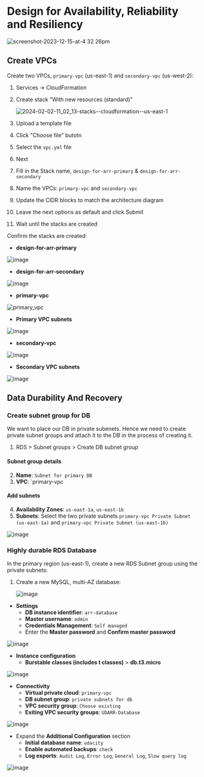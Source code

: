 # Design for Availability, Reliability and Resiliency

![screenshot-2023-12-15-at-4 32 26pm](https://github.com/user-attachments/assets/4258e84d-8e8a-485b-a13d-d857dc430af2)

## Create VPCs
Create two VPCs, `primary-vpc` (us-east-1) and `secondary-vpc` (us-west-2):
1. Services -> CloudFormation
2. Create stack "With new resources (standard)"
   
   ![2024-02-02-11_02_13-stacks-_-cloudformation-_-us-east-1](https://github.com/user-attachments/assets/2ad56ba7-8e12-47ee-b08d-8b90997f62da)

3. Upload a template file
4. Click "Choose file" butotn
5. Select the `vpc.yml` file
6. Next
7. Fill in the Stack name, `design-for-arr-primary` & `design-for-arr-secondary`
8. Name the VPCs: `primary-vpc` and `secondary-vpc`
9. Update the CIDR blocks to match the architecture diagram
10. Leave the next options as default and click Submit
11. Wait until the stacks are created

Confirm the stacks are created:

- **design-for-arr-primary**

![image](https://github.com/user-attachments/assets/8cf43fcf-5f0b-475e-853f-91eb98645d82)

- **design-for-arr-secondary**

![image](https://github.com/user-attachments/assets/438e8723-1da2-428e-80b5-8b65ed3d0beb)

- **primary-vpc**

![primary_vpc](https://github.com/user-attachments/assets/2f19f795-cf43-4487-9682-adc7c378a3f1)

- **Primary VPC subnets**

![image](https://github.com/user-attachments/assets/b7f9a750-62e6-4bfc-b103-0ea6571730d5)

- **secondary-vpc**

![image](https://github.com/user-attachments/assets/d6ae0fe0-a748-4ac1-8517-8838bff7938c)

- **Secondary VPC subnets**

![image](https://github.com/user-attachments/assets/542e95df-a4b5-4bbc-9775-9f351481811f)


## Data Durability And Recovery
### Create subnet group for DB
We want to place our DB in private subenets. Hence we need to create private subnet groups and attach it to the DB in the process of creating it.
1. RDS > Subnet groups > Create DB subnet group
#### Subnet group details
2. **Name**: `Subnet for primary DB`
3. **VPC**: `primary-vpc
#### Add subnets
4. **Availability Zones**: `us-east-1a`, `us-east-1b`
5. **Subnets**: Select the two private subnets `primary-vpc Private Subnet (us-east-1a)` and `primary-vpc Private Subnet (us-east-1b)`

![image](https://github.com/user-attachments/assets/16640088-8a09-4181-b7ff-a305f27416c2)

### Highly durable RDS Database
In the primary region (us-east-1), create a new RDS Subnet group using the private subnets:
1. Create a new MySQL, multi-AZ database:

   ![image](https://github.com/user-attachments/assets/4bdb63d3-29e4-43e2-b183-fe7806f201ba)

  -  **Settings**
      - **DB instance identifier**: `arr-database`
      - **Master username**: `admin`
      - **Credentials Management**: `Self managed`
      - Enter the **Master password** and **Confirm master password**

  ![image](https://github.com/user-attachments/assets/69df495d-8a86-4a7c-8e96-b09b5a59a506)

  - **Instance configuration**
      - **Burstable classes (includes t classes)** > **db.t3.micro**

  ![image](https://github.com/user-attachments/assets/fdedf33f-c446-4c3d-9e2b-9baa1ff77bca)

  - **Connectivity**
    - **Virtual private cloud**: `primary-vpc`
    - **DB subnet group**: `private subnets for db`
    - **VPC security group**: `Choose existing`
    - **Exiting VPC security groups**: `UDARR-Database`

 ![image](https://github.com/user-attachments/assets/44015f7e-a3ec-4b5c-bde5-9358b3346738)

  - Expand the **Additional Configuration** section
    - **Initial database name**: `udacity`
    - **Enable automated backups**: `check`
    - **Log exports**: `Audit Log`, `Error Log`, `General Log`, `Slow query log`

  ![image](https://github.com/user-attachments/assets/2ddc7fd8-a5ee-487c-bb5f-bac583506653)

